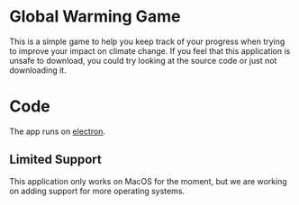 # Global Warming Game
This is a simple game to help you keep track of your progress when trying to improve your impact on climate change. If you feel that this application is unsafe to download, you could try looking at the source code or just not downloading it.

# Code
The app runs on [electron](https://www.electronjs.org/).

## Limited Support
This application only works on MacOS for the moment, but we are working on adding support for more operating systems.
